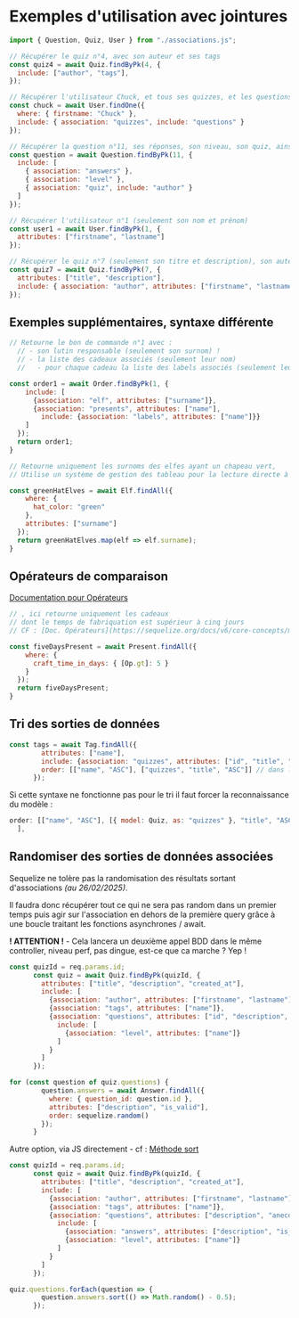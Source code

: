 # Exemples d'utilisation avec jointures

```js
import { Question, Quiz, User } from "./associations.js";

// Récupérer le quiz n°4, avec son auteur et ses tags
const quiz4 = await Quiz.findByPk(4, {
  include: ["author", "tags"],
});

// Récupérer l'utilisateur Chuck, et tous ses quizzes, et les questions de chaque quizz
const chuck = await User.findOne({
  where: { firstname: "Chuck" },
  include: { association: "quizzes", include: "questions" }
});

// Récupérer la question n°11, ses réponses, son niveau, son quiz, ainsi que l'auteur du quiz
const question = await Question.findByPk(11, {
  include: [
    { association: "answers" },
    { association: "level" },
    { association: "quiz", include: "author" }
  ]
});

// Récupérer l'utilisateur n°1 (seulement son nom et prénom)
const user1 = await User.findByPk(1, {
  attributes: ["firstname", "lastname"]
});

// Récupérer le quiz n°7 (seulement son titre et description), son auteur (seulement le nom et prénom de l'auteur)
const quiz7 = await Quiz.findByPk(7, {
  attributes: ["title", "description"],
  include: { association: "author", attributes: ["firstname", "lastname"] }
});
```

## Exemples supplémentaires, syntaxe différente

```js
// Retourne le bon de commande n°1 avec : 
  // - son lutin responsable (seulement son surnom) !
  // - la liste des cadeaux associés (seulement leur nom)
  //   - pour chaque cadeau la liste des labels associés (seulement leurs noms)

const order1 = await Order.findByPk(1, {
    include: [
      {association: "elf", attributes: ["surname"]},
      {association: "presents", attributes: ["name"], 
        include: {association: "labels", attributes: ["name"]}}
    ]
  });
  return order1;
}

// Retourne uniquement les surnoms des elfes ayant un chapeau vert,
// Utilise un système de gestion des tableau pour la lecture directe à la place d'un tableau d'objet

const greenHatElves = await Elf.findAll({
    where: {
      hat_color: "green"
    },
    attributes: ["surname"]
  });
  return greenHatElves.map(elf => elf.surname);
}
```
## Opérateurs de comparaison

[Documentation pour Opérateurs](https://sequelize.org/docs/v6/core-concepts/model-querying-basics/#operators)

```js
// , ici retourne uniquement les cadeaux
// dont le temps de fabriquation est supérieur à cinq jours
// CF : [Doc. Opérateurs](https://sequelize.org/docs/v6/core-concepts/model-querying-basics/#operators)

const fiveDaysPresent = await Present.findAll({
    where: {
      craft_time_in_days: { [Op.gt]: 5 }
    }
  });
  return fiveDaysPresent;
}
```

## Tri des sorties de données

```js
const tags = await Tag.findAll({
        attributes: ["name"],
        include: {association: "quizzes", attributes: ["id", "title", "description"]},
        order: [["name", "ASC"], ["quizzes", "title", "ASC"]] // dans l'ordre, le tri pour les tag, ensuite l'appel de la table associée via son alias directement et le système de tri souhaité
      });
```

Si cette syntaxe ne fonctionne pas pour le tri il faut forcer la reconnaissance du modèle :
```js
order: [["name", "ASC"], [{ model: Quiz, as: "quizzes" }, "title", "ASC"] 
  ],
```

## Randomiser des sorties de données associées

Sequelize ne tolère pas la randomisation des résultats sortant d'associations *(au 26/02/2025)*.

Il faudra donc récupérer tout ce qui ne sera pas random dans un premier temps puis agir sur l'association en dehors de la première query grâce à une boucle traitant les fonctions asynchrones / await.

**! ATTENTION !** - Cela lancera un deuxième appel BDD dans le même controller, niveau perf, pas dingue, est-ce que ca marche ? Yep !
```js
const quizId = req.params.id;
      const quiz = await Quiz.findByPk(quizId, {
        attributes: ["title", "description", "created_at"],
        include: [
          {association: "author", attributes: ["firstname", "lastname"]},
          {association: "tags", attributes: ["name"]},
          {association: "questions", attributes: ["id", "description", "anecdote", "wiki"],
            include: [
              {association: "level", attributes: ["name"]}
            ]
          }
        ]
      });

for (const question of quiz.questions) {
        question.answers = await Answer.findAll({
          where: { question_id: question.id },
          attributes: ["description", "is_valid"],
          order: sequelize.random()
        });
      }
```

Autre option, via JS directement - cf : [Méthode sort](https://github.com/BaptisteLize/CheatSheet_BaptisteLize/blob/df223f9744205c23a472affe53eba17de0abbc70/objets-methodes/sort.md)

```js
const quizId = req.params.id;
      const quiz = await Quiz.findByPk(quizId, {
        attributes: ["title", "description", "created_at"],
        include: [
          {association: "author", attributes: ["firstname", "lastname"]},
          {association: "tags", attributes: ["name"]},
          {association: "questions", attributes: ["description", "anecdote", "wiki"],
            include: [
              {association: "answers", attributes: ["description", "is_valid"]},
              {association: "level", attributes: ["name"]}
            ]
          }
        ]
      });

quiz.questions.forEach(question => {
        question.answers.sort(() => Math.random() - 0.5);
      });
```
